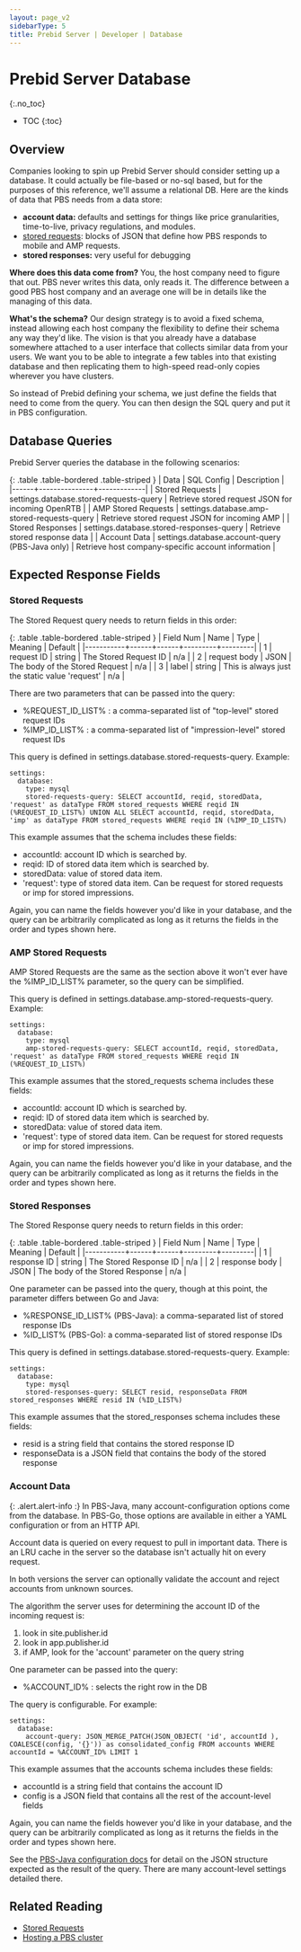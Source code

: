```yaml
---
layout: page_v2
sidebarType: 5
title: Prebid Server | Developer | Database
---
```


# Prebid Server Database
{:.no_toc}

* TOC
{:toc}

## Overview

Companies looking to spin up Prebid Server should consider setting up a database.
It could actually be file-based or no-sql based, but for the purposes of this reference, we'll assume a relational DB.
Here are the kinds of data that PBS needs from a data store:
- **account data:** defaults and settings for things like price granularities, time-to-live, privacy regulations, and modules.
- [stored requests](/prebid-server/features/pbs-storedreqs.html): blocks of JSON that define how PBS responds to mobile and AMP requests.
- **stored responses:** very useful for debugging

**Where does this data come from?** You, the host company need to figure that out. PBS never writes this data, only reads it. The difference between a good PBS host company and an average one will be in details like the managing of this data.

**What's the schema?** Our design
strategy is to avoid a fixed schema, instead allowing each host company the flexibility
to define their schema any way they'd like. The vision is that you already have a database
somewhere attached to a user interface that collects similar data from your users. We want
you to be able to integrate a few tables into that existing database and then replicating them to high-speed read-only copies wherever you have clusters.

So instead of Prebid defining your schema, we just define the fields that need to come
from the query. You can then design the SQL query and put it in PBS configuration.

## Database Queries

Prebid Server queries the database in the following scenarios:

{: .table .table-bordered .table-striped }
| Data | SQL Config | Description |
|------+---------------+-------------|
| Stored Requests | settings.database.stored-requests-query | Retrieve stored request JSON for incoming OpenRTB |
| AMP Stored Requests | settings.database.amp-stored-requests-query | Retrieve stored request JSON for incoming AMP |
| Stored Responses | settings.database.stored-responses-query | Retrieve stored response data |
| Account Data | settings.database.account-query (PBS-Java only) | Retrieve host company-specific account information |

## Expected Response Fields

### Stored Requests

The Stored Request query needs to return fields in this order:

{: .table .table-bordered .table-striped }
| Field Num | Name | Type | Meaning | Default |
|-----------+------+------+---------+---------|
| 1 | request ID | string | The Stored Request ID | n/a |
| 2 | request body | JSON | The body of the Stored Request | n/a |
| 3 | label | string | This is always just the static value 'request' | n/a |

There are two parameters that can be passed into the query:

- %REQUEST_ID_LIST% : a comma-separated list of "top-level" stored request IDs
- %IMP_ID_LIST% : a comma-separated list of "impression-level" stored request IDs

This query is defined in settings.database.stored-requests-query. Example:
```
settings:
  database:
    type: mysql
    stored-requests-query: SELECT accountId, reqid, storedData, 'request' as dataType FROM stored_requests WHERE reqid IN (%REQUEST_ID_LIST%) UNION ALL SELECT accountId, reqid, storedData, 'imp' as dataType FROM stored_requests WHERE reqid IN (%IMP_ID_LIST%)
```

This example assumes that the schema includes these fields:
- accountId: account ID which is searched by.
- reqid: ID of stored data item which is searched by.
- storedData: value of stored data item.
- 'request': type of stored data item. Can be request for stored requests or imp for stored impressions.

Again, you can name the fields however you'd like in your database, and the query can be arbitrarily complicated as long as it returns the fields in the order and types shown here.

### AMP Stored Requests

AMP Stored Requests are the same as the section above it won't ever have the %IMP_ID_LIST% parameter, so
the query can be simplified.

This query is defined in settings.database.amp-stored-requests-query. Example:
```
settings:
  database:
    type: mysql
    amp-stored-requests-query: SELECT accountId, reqid, storedData, 'request' as dataType FROM stored_requests WHERE reqid IN (%REQUEST_ID_LIST%)
```

This example assumes that the stored_requests schema includes these fields:
- accountId: account ID which is searched by.
- reqid: ID of stored data item which is searched by.
- storedData: value of stored data item.
- 'request': type of stored data item. Can be request for stored requests or imp for stored impressions.

Again, you can name the fields however you'd like in your database, and the query can be arbitrarily complicated as long as it returns the fields in the order and types shown here.

### Stored Responses

The Stored Response query needs to return fields in this order:

{: .table .table-bordered .table-striped }
| Field Num | Name | Type | Meaning | Default |
|-----------+------+------+---------+---------|
| 1 | response ID | string | The Stored Response ID | n/a |
| 2 | response body | JSON | The body of the Stored Response | n/a |

One parameter can be passed into the query, though at this point, the parameter differs between Go and Java:

- %RESPONSE_ID_LIST% (PBS-Java): a comma-separated list of stored response IDs
- %ID_LIST% (PBS-Go): a comma-separated list of stored response IDs

This query is defined in settings.database.stored-requests-query. Example:
```
settings:
  database:
    type: mysql
    stored-responses-query: SELECT resid, responseData FROM stored_responses WHERE resid IN (%ID_LIST%)
```
 
This example assumes that the stored_responses schema includes these fields:
- resid is a string field that contains the stored response ID
- responseData is a JSON field that contains the body of the stored response

### Account Data

{: .alert.alert-info :}
In PBS-Java, many account-configuration options come from the database. In PBS-Go, those options are available in either a YAML configuration or from an HTTP API.

Account data is queried on every request to pull in important data. There is an LRU cache in the server
so the database isn't actually hit on every request.

In both versions the server can optionally validate the account and reject accounts from
unknown sources.

The algorithm the server uses for determining the account ID of the incoming request is:

1. look in site.publisher.id
2. look in app.publisher.id
3. if AMP, look for the 'account' parameter on the query string

One parameter can be passed into the query:

- %ACCOUNT_ID% : selects the right row in the DB

The query is configurable. For example:
```
settings:
  database:
    account-query: JSON_MERGE_PATCH(JSON_OBJECT( 'id', accountId ), COALESCE(config, '{}')) as consolidated_config FROM accounts WHERE accountId = %ACCOUNT_ID% LIMIT 1
```

This example assumes that the accounts schema includes these fields:
- accountId is a string field that contains the account ID
- config is a JSON field that contains all the rest of the account-level fields

Again, you can name the fields however you'd like in your database, and the query can be arbitrarily complicated as long as it returns the fields in the order and types shown here.

See the [PBS-Java configuration docs](https://github.com/prebid/prebid-server-java/blob/master/docs/application-settings.md#configuration-document-json) for detail on the JSON structure expected as the
result of the query. There are many account-level settings detailed there.

## Related Reading
- [Stored Requests](/prebid-server/features/pbs-storedreqs.html)
- [Hosting a PBS cluster](/prebid-server/overview/prebid-server-overview.html)
